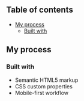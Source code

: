 ## Table of contents

- [My process](#my-process)
  - [Built with](#built-with)

## My process

### Built with

- Semantic HTML5 markup
- CSS custom properties
- Mobile-first workflow

